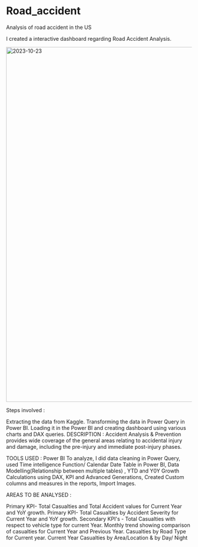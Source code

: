 # Road_accident
Analysis of road accident in the US

I created a interactive dashboard regarding Road Accident Analysis.

<img width="960" alt="2023-10-23" src="https://github.com/MiracleUfuoma/Road_accident/assets/146808167/80fd7eaa-f274-474a-8a94-cfb190ec668f">


Steps involved :

Extracting the data from Kaggle.
Transforming the data in Power Query in Power BI.
Loading it in the Power BI and creating dashboard using various charts and DAX queries.
DESCRIPTION : Accident Analysis & Prevention provides wide coverage of the general areas relating to accidental injury and damage, including the pre-injury and immediate post-injury phases.

TOOLS USED : Power BI To analyze, I did data cleaning in Power Query, used Time intelligence Function/ Calendar Date Table in Power BI, Data Modelling(Relationship between multiple tables) , YTD and Y0Y Growth Calculations using DAX, KPI and Advanced Generations, Created Custom columns and measures in the reports, Import Images.

AREAS TO BE ANALYSED :

Primary KPI- Total Casualties and Total Accident values for Current Year and YoY growth.
Primary KPI- Total Casualties by Accident Severity for Current Year and YoY growth.
Secondary KPI's - Total Casualties with respect to vehicle type for current Year.
Monthly trend showing comparison of casualties for Current Year and Previous Year.
Casualties by Road Type for Current year.
Current Year Casualties by Area/Location & by Day/ Night
